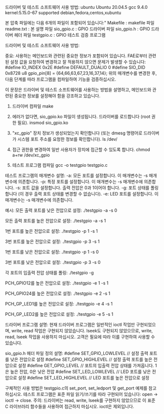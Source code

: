 드라이버 및 테스트 소프트웨어 사용 방법:
ubuntu Ubuntu 20.04.5
gcc 9.4.0
kernel:5.15.0-67
supported debian,fedora,centos,xubuntu

본 압축 파일에는 다음 6개의 파일이 포함되어 있습니다:"
Makefile : makefile 파일
readme.txt : 본 설명 파일
sio_gpio.c : GPIO 드라이버 파일
sio_gpio.h : GPIO 드라이버 헤더 파일
testgpio.c : GPIO 테스트 검증 프로그램


드라이버 및 테스트 소프트웨어 사용 방법:

중요:
사용하는 메인보드와 관련된 중요한 정보가 포함되어 있습니다. FAE로부터 관련된 설정 값을 요청하여 변경하고 잘 적용하지 않으면 문제가 발생할 수 있습니다:
#define IO_INDEX                   0x2E
#define DEFAULT_DUALIO             0
#define SIO_DID                    0x8728
u8 gpio_pin[8] = {64,66,63,67,23,16,37,14};
위의 매개변수를 변경한 후, 다음 단계를 따라 프로그램을 컴파일하여 기능을 검증하십시오.

이 문장은 드라이버 및 테스트 소프트웨어를 사용하는 방법을 설명하고, 메인보드와 관련된 중요한 정보를 설정해야 함을 강조하고 있습니다.


1. 드라이버 컴파일
make

2. 에러가 없다면, sio_gpio.ko 파일이 생성됩니다. 드라이버를 로드합니다 (root 권한 필요).
insmod sio_gpio.ko

3. "xc_gpio" 장치 정보가 생성되었는지 확인합니다 (또는 dmesg 명령어로 드라이버가 시스템 포트 주소를 요청한 정보를 확인합니다).
ls /dev/

4. 접근 권한을 변경하여 일반 사용자가 장치에 접근할 수 있도록 합니다.
chmod a+rw /dev/xc_gpio

5. 테스트 프로그램 컴파일
gcc -o testgpio testgpio.c

테스트 프로그램의 매개변수 설명:
-a: 모든 포트를 설정합니다. 이 매개변수는 -s 매개변수에 의존합니다.
-p: 특정 포트를 설정합니다. 이 매개변수는 -s 매개변수에 의존합니다.
-s: 포트 값을 설정합니다. 출력 전압은 0과 1이어야 합니다.
-g: 포트 상태를 폴링합니다 (이 경우 출력 포트 상태를 변경할 수 없습니다).
-e: LED 포트를 설정합니다. 이 매개변수는 -s 매개변수에 의존합니다.

예시:
모든 출력 포트를 낮은 전압으로 설정:
./testgpio -a -s 0

모든 출력 포트를 높은 전압으로 설정:
./testgpio -a -s 1

1번 포트를 높은 전압으로 설정:
./testgpio -p 1 -s 1

3번 포트를 높은 전압으로 설정:
./testgpio -p 3 -s 1

1번 포트를 낮은 전압으로 설정:
./testgpio -p 1 -s 0

3번 포트를 낮은 전압으로 설정:
./testgpio -p 3 -s 0

각 포트의 입출력 전압 상태를 폴링:
./testgpio -g

PCH_GPIO12를 높은 전압으로 설정:
./testgpio -e 1 -s 1

PCH_GPIO24를 높은 전압으로 설정:
./testgpio -e 2 -s 1

PCH_GP_LED1를 높은 전압으로 설정:
./testgpio -e 4 -s 1

PCH_GP_LED2를 높은 전압으로 설정:
./testgpio -e 5 -s 1

드라이버 프로그램 설명:
현재 드라이버 프로그램은 일반적인 ioctl 작업만 구현되었으며, write, read 작업은 구현되지 않았습니다. lseek도 구현되지 않았으므로, write, read, lseek 작업을 사용하지 마십시오. 고객은 필요에 따라 이를 구현하여 사용할 수 있습니다.

sio_gpio.h 헤더 파일 정의 설명:
#define SET_GPIO_LOWLEVEL                  // 설정 출력 포트를 낮은 전압으로 설정
#define SET_GPIO_HIGHLEVEL                 // 설정 출력 포트를 높은 전압으로 설정
#define GET_GPIO_LEVEL                     // 포트의 입출력 전압 상태를 가져옵니다. 1은 높은 전압, 0은 낮은 전압
#define SET_LED_LOWLEVEL                   // LED 포트를 낮은 전압으로 설정
#define SET_LED_HIGHLEVEL                  // LED 포트를 높은 전압으로 설정

구체적인 사용 방법은 testgpio.c의 set_port, set_ledport 및 get_port 예제를 참고하십시오. 테스트 프로그램은 표준 파일 읽기/쓰기를 따라 구현되어 있습니다: open -> ioctl -> close. 주의: 드라이버는 read, write, lseek를 구현하지 않았으므로 이 표준 C 라이브러리 함수들을 사용하여 접근하지 마십시오. ioctl은 제외입니다.

